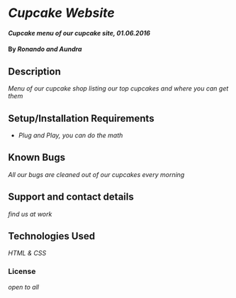 # _Cupcake Website_

#### _Cupcake menu of our cupcake site, 01.06.2016_

#### By _Ronando and Aundra_

## Description

_Menu of our cupcake shop listing our top cupcakes and where you can get them_

## Setup/Installation Requirements

* _Plug and Play, you can do the math_
<!-- * _to list setup instructions_
* _in a simple_
* _easy-to-understand_
* _format_ -->

<!-- _{Leave nothing to chance! You want it to be easy for potential users, employers and collaborators to run your app. Do I need to run a server? How should I set up my databases? Is there other code this app depends on?}_ -->

## Known Bugs

_All our bugs are cleaned out of our cupcakes every morning_

## Support and contact details

_find us at work_

## Technologies Used

_HTML & CSS_

### License

*open to all*

<!-- Copyright (c) 2015 **_{List of contributors or company name}_** -->
